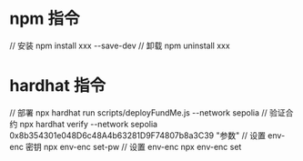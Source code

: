 # npm 指令

// 安装
npm install xxx --save-dev
// 卸载
npm uninstall xxx

# hardhat 指令

// 部署
npx hardhat run scripts/deployFundMe.js --network sepolia
// 验证合约
npx hardhat verify --network sepolia 0x8b354301e048D6c48A4b63281D9F74807b8a3C39 "参数"
// 设置 env-enc 密钥
npx env-enc set-pw
// 设置 env-enc
npx env-enc set